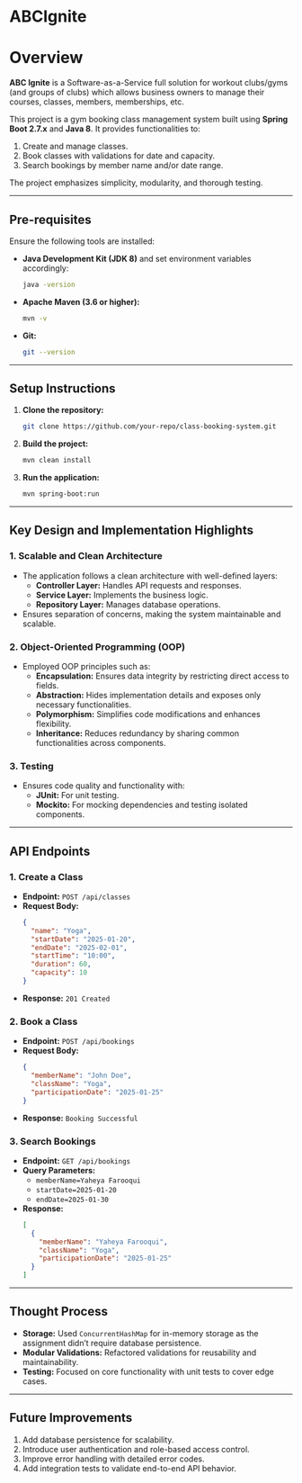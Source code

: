 # ABCIgnite

# Overview
**ABC Ignite** is a Software-as-a-Service full solution for workout clubs/gyms (and groups of clubs) which allows business owners to manage their courses, classes, members, memberships, etc.

This project is a gym booking class management system built using **Spring Boot 2.7.x** and **Java 8**. It provides functionalities to:

1. Create and manage classes.
2. Book classes with validations for date and capacity.
3. Search bookings by member name and/or date range.

The project emphasizes simplicity, modularity, and thorough testing.

---

## Pre-requisites
Ensure the following tools are installed:

- **Java Development Kit (JDK 8)** and set environment variables accordingly:
  ```bash
  java -version
  ```
- **Apache Maven (3.6 or higher):**
  ```bash
  mvn -v
  ```
- **Git:**
  ```bash
  git --version
  ```

---

## Setup Instructions

1. **Clone the repository:**
   ```bash
   git clone https://github.com/your-repo/class-booking-system.git
   ```
2. **Build the project:**
   ```bash
   mvn clean install
   ```
3. **Run the application:**
   ```bash
   mvn spring-boot:run
   ```

---

## Key Design and Implementation Highlights

### 1. Scalable and Clean Architecture
- The application follows a clean architecture with well-defined layers:
  - **Controller Layer:** Handles API requests and responses.
  - **Service Layer:** Implements the business logic.
  - **Repository Layer:** Manages database operations.
- Ensures separation of concerns, making the system maintainable and scalable.

### 2. Object-Oriented Programming (OOP)
- Employed OOP principles such as:
  - **Encapsulation:** Ensures data integrity by restricting direct access to fields.
  - **Abstraction:** Hides implementation details and exposes only necessary functionalities.
  - **Polymorphism:** Simplifies code modifications and enhances flexibility.
  - **Inheritance:** Reduces redundancy by sharing common functionalities across components.

### 3. Testing
- Ensures code quality and functionality with:
  - **JUnit:** For unit testing.
  - **Mockito:** For mocking dependencies and testing isolated components.

---

## API Endpoints

### 1. Create a Class
- **Endpoint:** `POST /api/classes`
- **Request Body:**
  ```json
  {
    "name": "Yoga",
    "startDate": "2025-01-20",
    "endDate": "2025-02-01",
    "startTime": "10:00",
    "duration": 60,
    "capacity": 10
  }
  ```
- **Response:** `201 Created`

### 2. Book a Class
- **Endpoint:** `POST /api/bookings`
- **Request Body:**
  ```json
  {
    "memberName": "John Doe",
    "className": "Yoga",
    "participationDate": "2025-01-25"
  }
  ```
- **Response:** `Booking Successful`

### 3. Search Bookings
- **Endpoint:** `GET /api/bookings`
- **Query Parameters:**
  - `memberName=Yaheya Farooqui`
  - `startDate=2025-01-20`
  - `endDate=2025-01-30`
- **Response:**
  ```json
  [
    {
      "memberName": "Yaheya Farooqui",
      "className": "Yoga",
      "participationDate": "2025-01-25"
    }
  ]
  ```

---

## Thought Process

- **Storage:** Used `ConcurrentHashMap` for in-memory storage as the assignment didn’t require database persistence.
- **Modular Validations:** Refactored validations for reusability and maintainability.
- **Testing:** Focused on core functionality with unit tests to cover edge cases.

---

## Future Improvements

1. Add database persistence for scalability.
2. Introduce user authentication and role-based access control.
3. Improve error handling with detailed error codes.
4. Add integration tests to validate end-to-end API behavior.
